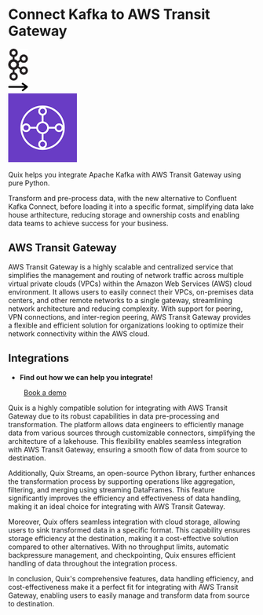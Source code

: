 # Connect Kafka to AWS Transit Gateway

<div class="connect-images cards blog-grid-card" markdown>
<div>
<img src="../images/kafka_logo.png" width="40px" />
</div>
<div>
<img src="../images/arrow.svg" width="40px" />
</div>
<div>
<img src="./images/aws-transit-gateway_1.jpg" />
</div>
</div>

Quix helps you integrate Apache Kafka with AWS Transit Gateway using pure Python.

Transform and pre-process data, with the new alternative to Confluent Kafka Connect, before loading it into a specific format, simplifying data lake house arthitecture, reducing storage and ownership costs and enabling data teams to achieve success for your business.

## AWS Transit Gateway

AWS Transit Gateway is a highly scalable and centralized service that simplifies the management and routing of network traffic across multiple virtual private clouds (VPCs) within the Amazon Web Services (AWS) cloud environment. It allows users to easily connect their VPCs, on-premises data centers, and other remote networks to a single gateway, streamlining network architecture and reducing complexity. With support for peering, VPN connections, and inter-region peering, AWS Transit Gateway provides a flexible and efficient solution for organizations looking to optimize their network connectivity within the AWS cloud.

## Integrations

<div class="grid cards" markdown>

- __Find out how we can help you integrate!__

    <a class="md-button md-button--primary" href="https://share.hsforms.com/1iW0TmZzKQMChk0lxd_tGiw4yjw2?__hstc=175542013.2303933fbd746c0ac86d9ccbe9bc9100.1728383268831.1729603416735.1729620918855.31&__hssc=175542013.1.1729620918855&__hsfp=2132701734" target="_blank" style="margin:.5rem;">Book a demo</a>

</div>


Quix is a highly compatible solution for integrating with AWS Transit Gateway due to its robust capabilities in data pre-processing and transformation. The platform allows data engineers to efficiently manage data from various sources through customizable connectors, simplifying the architecture of a lakehouse. This flexibility enables seamless integration with AWS Transit Gateway, ensuring a smooth flow of data from source to destination.

Additionally, Quix Streams, an open-source Python library, further enhances the transformation process by supporting operations like aggregation, filtering, and merging using streaming DataFrames. This feature significantly improves the efficiency and effectiveness of data handling, making it an ideal choice for integrating with AWS Transit Gateway.

Moreover, Quix offers seamless integration with cloud storage, allowing users to sink transformed data in a specific format. This capability ensures storage efficiency at the destination, making it a cost-effective solution compared to other alternatives. With no throughput limits, automatic backpressure management, and checkpointing, Quix ensures efficient handling of data throughout the integration process.

In conclusion, Quix's comprehensive features, data handling efficiency, and cost-effectiveness make it a perfect fit for integrating with AWS Transit Gateway, enabling users to easily manage and transform data from source to destination.

